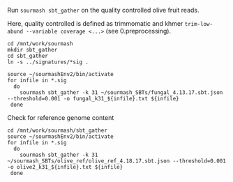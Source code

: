 Run `sourmash sbt_gather` on the quality controlled olive fruit reads. 

Here, quality controlled is defined as trimmomatic and khmer `trim-low-abund --variable coverage <...>` (see 0.preprocessing).

```
cd /mnt/work/sourmash
mkdir sbt_gather
cd sbt_gather
ln -s ../signatures/*sig .
```

```
source ~/sourmashEnv2/bin/activate
for infile in *.sig
  do
    sourmash sbt_gather -k 31 ~/sourmash_SBTs/fungal_4.13.17.sbt.json --threshold=0.001 -o fungal_k31_${infile}.txt ${infile}
 done
```

Check for reference genome content
```
cd /mnt/work/sourmash/sbt_gather
source ~/sourmashEnv2/bin/activate
for infile in *.sig
  do
    sourmash sbt_gather -k 31 ~/sourmash_SBTs/olive_ref/olive_ref_4.18.17.sbt.json --threshold=0.001 -o olive2_k31_${infile}.txt ${infile}
 done
```
